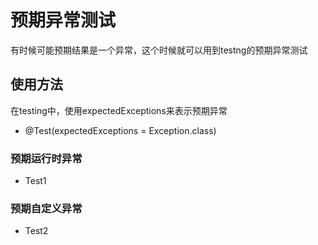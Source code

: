# 预期异常测试
有时候可能预期结果是一个异常，这个时候就可以用到testng的预期异常测试

## 使用方法
在testing中，使用expectedExceptions来表示预期异常
- @Test(expectedExceptions = Exception.class)

### 预期运行时异常
- Test1
### 预期自定义异常
- Test2